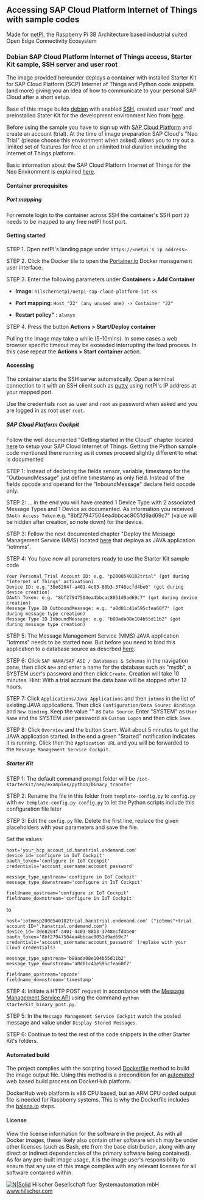 ## Accessing SAP Cloud Platform Internet of Things with sample codes

Made for [netPI](https://www.netiot.com/netpi/), the Raspberry Pi 3B Architecture based industrial suited Open Edge Connectivity Ecosystem

### Debian SAP Cloud Platform Internet of Things access, Starter Kit sample, SSH server and user root

The image provided hereunder deploys a container with installed Starter Kit for SAP Cloud Platform (SCP) Internet of Things and Python code snippets (and more) giving you an idea of how to communicate to your personal SAP Cloud after a short setup.

Base of this image builds [debian](https://www.balena.io/docs/reference/base-images/base-images/) with enabled [SSH](https://en.wikipedia.org/wiki/Secure_Shell), created user 'root' and preinstalled Stater Kit for the development environment Neo from [here](https://github.com/SAP/iot-starterkit/tree/master/neo).

Before using the sample you have to sign up with [SAP Cloud Platform](https://cloudplatform.sap.com/index.html) and create an account (trial). At the time of image preparation SAP Cloud's "Neo Trial" (please choose this environment when asked) allows you to try out a limited set of features for free at an unlimited trial duration including the Internet of Things platform.

Basic information about the SAP Cloud Platform Internet of Things for the Neo Environment is explained [here](https://help.sap.com/viewer/product/SAP_CP_IOT_NEO/Cloud/en-US).

#### Container prerequisites

##### Port mapping

For remote login to the container across SSH the container's SSH port `22` needs to be mapped to any free netPI host port.

#### Getting started

STEP 1. Open netPI's landing page under `https://<netpi's ip address>`.

STEP 2. Click the Docker tile to open the [Portainer.io](http://portainer.io/) Docker management user interface.

STEP 3. Enter the following parameters under **Containers > Add Container**

* **Image**: `hilschernetpi/netpi-sap-cloud-platform-iot-sk`

* **Port mapping**: `Host "22" (any unused one) -> Container "22"` 

* **Restart policy"** : `always`

STEP 4. Press the button **Actions > Start/Deploy container**

Pulling the image may take a while (5-10mins). In some cases a web browser specific timeout may be exceeded interrupting the load process. In this case repeat the **Actions > Start container** action.

#### Accessing

The container starts the SSH server automatically. Open a terminal connection to it with an SSH client such as [putty](http://www.putty.org/) using netPI's IP address at your mapped port.

Use the credentials `root` as user and `root` as password when asked and you are logged in as root user `root`.

##### SAP Cloud Platform Cockpit

Follow the well documented "Getting started in the Cloud" chapter located [here](https://github.com/SAP/iot-starterkit/tree/master/neo#getting-started-in-the-cloud) to setup your SAP Cloud Internet of Things. Getting the Python sample code mentioned there running as it comes proceed slightly different to what is documented

STEP 1: Instead of declaring the fields sensor, variable, timestamp for the "OutboundMessage" just define timestamp as only field. Instead of the fields opcode and operand for the "InboundMessage" declare field opcode only.

STEP 2: ... in the end you will have created 1 Device Type with 2 associated Message Types and 1 Device as documented. As information you received `OAuth Access Token` e.g. "8bf27947504ea4bbcac8051d9ad69c7" (value will be hidden after creation, so note down) for the device.

STEP 3: Follow the next documented chapter "Deploy the Message Management Service (MMS) located [here](https://github.com/SAP/iot-starterkit/tree/master/neo/prerequisites/mms) that deploya as JAVA application "iotmms".

STEP 4: You have now all parameters ready to use the Starter Kit sample code

```
Your Personal Trial Account ID: e.g. "p2000540182trial" (got during "Internet of Things" activation)
Device ID: e.g."30e8204f-a401-4c03-88b3-3748ecfd4be0" (got during device creation)
OAuth Token: e.g. "8bf27947504ea4bbcac8051d9ad69c7" (got during device creation)
Message Type ID OutboundMessage: e.g. "a0d01c41e595cfea60f7" (got during message type creation)
Message Type ID InboundMessage: e.g. "b80ada08e104b55d11b2" (got during message type creation) 
```


STEP 5: The Message Management Service (MMS) JAVA application "iotmms" needs to be started now. But before you need to bind this application to a database source as descrbed [here](https://help.sap.com/viewer/7436c3125dd5491f939689f18954b1e9/Cloud/en-US/da35019231f04cdda975c530baafbb0d.html).

STEP 6: Click `SAP HANA/SAP ASE / Databases & Schemas` in the navigation pane, then click `New` and enter a name for the database such as "mydb", a SYSTEM user's password and then click `Create`. Creation will take 10 minutes. Hint: With a trial account the data base will be stopped after 12 hours.

STEP 7: Click `Applications/Java Applications` and then `iotmms` in the list of existing JAVA applications. Then click `Configuration/Data Sourec Bindings` and `New Binding`. Keep the value "<default>" as `Data Source`. Enter "SYSTEM" as `User Name` and the SYSTEM user password as `Custom Logon` and then click `Save`.

STEP 8: Click `Overview` and the button `Start`. Wait about 5 minutes to get the JAVA application started. In the end a green "Started" notification indicates it is running. Click then the `Application URL` and you will be forwarded to the `Message Management Service Cockpit`.

##### Starter Kit

STEP 1: The default command prompt folder will be `/iot-starterkit/neo/examples/python/binary_transfer`

STEP 2: Rename the file in this folder from `template-config.py` to `config.py` with `mv template-config.py config.py` to let the Python scripts include this configuration file later

STEP 3: Edit the `config.py` file. Delete the first line, replace the given placeholders with your parameters and save the file. 

Set the values
```
host='your_hcp_accout_id.hanatrial.ondemand.com'
device_id='configure in IoT Cockpit'
oauth_token='configure in IoT Cockpit'
credentials='account_username:account_password'

message_type_upstream='configure in IoT Cockpit'
message_type_downstream='configure in IoT Cockpit'

fieldname_upstream='configure in IoT Cockpit'
fieldname_downstream='configure in IoT Cockpit'
```

to 

```
host='iotmmsp2000540182trial.hanatrial.ondemand.com' ("iotmms"+trial account ID+".hanatrial.ondemand.com")
device_id='30e8204f-a401-4c03-88b3-3748ecfd4be0'
oauth_token='8bf27947504ea4bbcac8051d9ad69c7'
credentials='account_username:account_password' (replace with your Cloud credentials)

message_type_upstream='b80ada08e104b55d11b2'
message_type_downstream='a0d01c41e595cfea60f7'

fieldname_upstream='opcode'
fieldname_downstream='timestamp'
```


STEP 4: Initiate a HTTP POST request in accordance with the [Message Management Service API](https://help.sap.com/viewer/7436c3125dd5491f939689f18954b1e9/Cloud/en-US/7c71e35a19284736a806fb25a19dde41.html) using the command `python starterkit_binary_post.py`.

STEP 5: In the `Message Management Service Cockpit` watch the posted message and value under `Display Stored Messages`.

STEP 6: Continue to test the rest of the code snippets in the other Starter Kit's folders.

#### Automated build

The project complies with the scripting based [Dockerfile](https://docs.docker.com/engine/reference/builder/) method to build the image output file. Using this method is a precondition for an [automated](https://docs.docker.com/docker-hub/builds/) web based build process on DockerHub platform.

DockerHub web platform is x86 CPU based, but an ARM CPU coded output file is needed for Raspberry systems. This is why the Dockerfile includes the [balena.io](https://balena.io/blog/building-arm-containers-on-any-x86-machine-even-dockerhub/) steps.

#### License

View the license information for the software in the project. As with all Docker images, these likely also contain other software which may be under other licenses (such as Bash, etc from the base distribution, along with any direct or indirect dependencies of the primary software being contained).
As for any pre-built image usage, it is the image user's responsibility to ensure that any use of this image complies with any relevant licenses for all software contained within.

[![N|Solid](http://www.hilscher.com/fileadmin/templates/doctima_2013/resources/Images/logo_hilscher.png)](http://www.hilscher.com)  Hilscher Gesellschaft fuer Systemautomation mbH  www.hilscher.com
